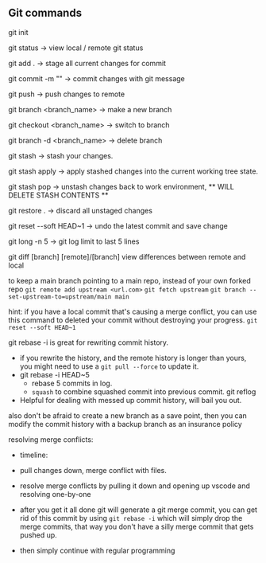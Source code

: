 ## Git commands

git init

git status -> view local / remote git status

git add . -> stage all current changes for commit

git commit -m "<commit message>" -> commit changes with git message

git push -> push changes to remote

git branch <branch_name> -> make a new branch

git checkout <branch_name> -> switch to branch

git branch -d <branch_name> -> delete branch

git stash -> stash your changes.

git stash apply -> apply stashed changes into the current working tree state.

git stash pop -> unstash changes back to work environment, ** WILL DELETE STASH CONTENTS **

git restore . -> discard all unstaged changes

git reset --soft HEAD~1 -> undo the latest commit and save change

git long -n 5 -> git log limit to last 5 lines

git diff [branch] [remote]/[branch] view differences between remote and local


to keep a main branch pointing to a main repo, instead of your own forked repo
`git remote add upstream <url.com>`
`git fetch upstream`
`git branch --set-upstream-to=upstream/main main`


hint: if you have a local commit that's causing a merge conflict, you can use this command to 
deleted your commit without destroying your progress.
`git reset --soft HEAD~1`

git rebase -i is great for rewriting commit history.
 - if you rewrite the history, and the remote history is longer than yours, you might need to use a `git pull --force` to update it.
 - git rebase -i HEAD~5
    - rebase 5 commits in log.
    - `squash` to combine squashed commit into previous commit.
git reflog 
  - Helpful for dealing with messed up commit history, will bail you out.

also don't be afraid to create a new branch as a save point, then you can modify the commit history with a backup branch as an insurance policy

resolving merge conflicts:
- timeline:

- pull changes down, merge conflict with files.

- resolve merge conflicts by pulling it down and opening up vscode and resolving one-by-one

- after you get it all done git will generate a git merge commit, you can get rid of this commit by using `git rebase -i` which will simply drop the merge commits, that way you don't have a silly merge commit that gets pushed up.

- then simply continue with regular programming


